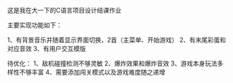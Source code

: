 这是我在大一下的C语言项目设计结课作业

主要实现功能如下：

1、有背景音乐并随着显示界面切换，2首（主菜单、开始游戏）
2、有末尾彩蛋和对应音效
3、有用户交互模版

待优化：
1、敌机碰撞检测不够灵敏
2、爆炸效果和爆炸音效
3、游戏本身玩法多样性不够丰富
4、需要添加闯关模式以及游戏难度随之递增
